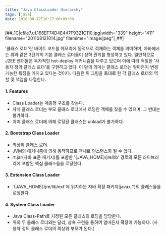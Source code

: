 ```yaml
---
title: "Java ClassLoader Hierarchy"
tags: [java]
date: 2010-08-12T10:17:00+09:00
---
```


[##\_1C|cfile7.uf.166EF74D4E447F9321C110.jpg|width="339" height="411" filename="201108121014.jpg" filemime="image/jpeg"|\_##]

'클래스 로더'란 바이트 코드를 메모리에 동적으로 적재하는 객체를 의미하며, 자바에서는 위와 같은 3단계의 기본 클래스 로더들이 상하 관계를 형성하고 있다. 일반적으로 J2EE 벤더들은 독자적인 hot-deploy 매커니즘을 다루고 있으며 이에 따라 적절한 '사용자 정의 클래스 로더'를 구현하고 있다. 이 말의 의미는 클래스 로더는 얼마든지 변경 가능한 특징을 가지고 있다는 것이다. 다음은 위 그림을 토대로 한 각 클래스 로더의 역할 및 책임을 나열한다.

#### **1. Features**

- Class Loader는 계층형 구조를 갖는다.
- 자식 클래스 로더는 부모 클래스 로더에서 로딩한 객체를 찾을 수 있으며, 그 반대는 불가하다.
- 이미 클래스 로더에 의해 로딩된 클래스는 unload가 불가하다.

  

#### **2. Bootstrap Class Loader**

- 최상위 클래스 로더.
- JVM의 매커니즘에 의해 동작하므로 객체로 인스턴스화 될 수 없다.
- rt.jar(자바 표준 패키지)를 포함한 '{JAVA\_HOME}/jre/lib' 경로의 모든 라이브러리에 포함된 핵심 클래스들을 로딩한다.

  

#### **3. Extension Class Loader**

- '{JAVA\_HOME}/jre/lib/ext'에 위치하는 자바 확장 패키지(javax.\*)의 클래스들을 로딩한다.

  

#### **4. System Class Loader**

- Java Class-Path로 지정된 모든 클래스의 로딩을 담당한다.
- 위의 두 클래스 로더와는 달리, 상속 구현을 통하여 얼마든지 확장이 가능하다. (사용자 정의 클래스 로더의 최상위 부모가 된다.)

